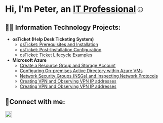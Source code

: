 <h1>Hi, I'm Peter, an <a href="https://www.linkedin.com/in/peter-nguyen-1067a1263/">IT Professional</a>☺</h1>

<h2>👨‍💻 Information Technology Projects:</h2>

- <b>osTicket (Help Desk Ticketing System)</b>
  - [osTicket: Prerequisites and Installation](https://github.com/petehnguyen107/osticket-prereqs)
  - [osTicket: Post-Installation Configuration](https://github.com/petehnguyen107/post-install-config)
  - [osTicket: Ticket Lifecycle Examples](https://github.com/petehnguyen107/ticket-lifecycle)
- <b>Microsoft Azure</b>
  - [Create a Resource Group and Storage Account](https://github.com/petehnguyen107/azure-resource-groups)
  - [Configuring On-premises Active Directory within Azure VMs](https://github.com/petehnguyen107/configure-ad)
  - [Network Security Groups (NSGs) and Inspecting Network Protocols](https://github.com/petehnguyen107/azure-network-protocol)
  - [Creating VPN and Observing VPN IP addresses](https://github.com/petehnguyen107/virtual-private-network)
  - [Creating VPN and Observing VPN IP addresses](https://github.com/petehnguyen107/virtual-private-network)

<h2>🤳Connect with me:</h2>


[<img align="left" alt="Josh | LinkedIn" width="22px" src="https://cdn.jsdelivr.net/npm/simple-icons@v3/icons/linkedin.svg" />][linkedin]


[linkedin]: https://www.linkedin.com/in/peter-nguyen-1067a1263/
